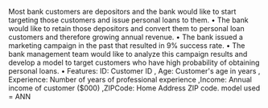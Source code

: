  Most bank customers are depositors and the bank would like to start targeting those customers and issue personal loans to them. 
 • The bank would like to retain those depositors and convert them to personal loan customers and therefore growing annual revenue. 
 • The bank issued a marketing campaign in the past that resulted in 9% success rate. 
 • The bank management team would like to analyze this campaign results and develop a model to target customers who have high probability of obtaining personal loans. 
 • Features: 
 ID: Customer ID , Age: Customer's age in years , Experience: Number of years of professional experience ,Income: Annual income of customer ($000) ,ZIPCode: Home Address ZIP code. 
 model used = ANN

